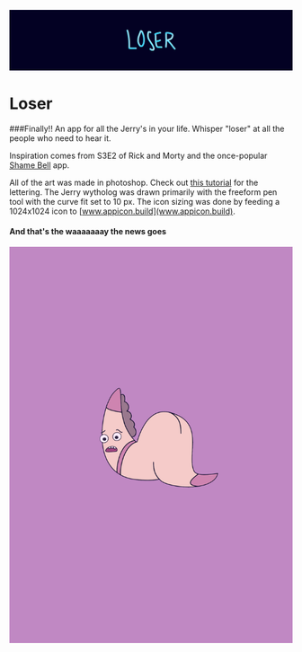 ![alt text](https://github.com/NatashaMitchko/S3E2/blob/master/Images/title.png "Loser Logo")
# Loser

###Finally!! 
An app for all the Jerry's in your life. Whisper "loser" at all the people who need to hear it.

Inspiration comes from S3E2 of Rick and Morty and the once-popular [Shame Bell](https://itunes.apple.com/us/app/shame-bell-tap-to-shame-swing-to-ring/id1011174584?mt=8) app.

All of the art was made in photoshop. Check out [this tutorial](https://www.youtube.com/watch?v=d8yH8frsofo) for the lettering. The Jerry wytholog was drawn primarily with the freeform pen tool with the curve fit set to 10 px. The icon sizing was done by feeding a 1024x1024 icon to [www.appicon.build](www.appicon.build).

#### And that's the waaaaaaay the news goes


![alt text](https://github.com/NatashaMitchko/S3E2/blob/master/Images/worm.png "Loser Jerry")
